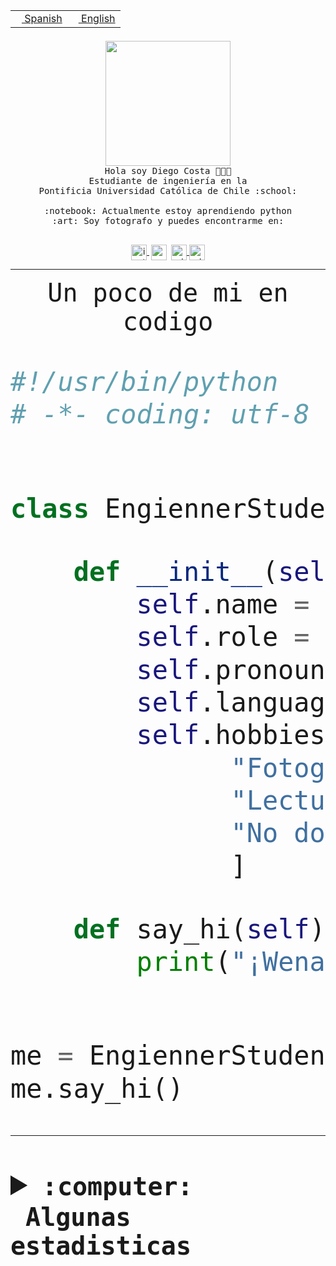 <table border="0"  align="right">
 <tr><td><a href="README.md"><img src="https://upload.wikimedia.org/wikipedia/commons/thumb/8/89/Bandera_de_Espa%C3%B1a.svg/1200px-Bandera_de_Espa%C3%B1a.svg.png" height="10"> Spanish</a></td>
 <td><a href="README.en.md"><img src="https://upload.wikimedia.org/wikipedia/commons/a/a4/Flag_of_the_United_States.svg" height="10"> English</a></td></tr>
</table><br><br><br>


<p align="center">
  <img src="https://github.com/diegocostares/diegocostares/blob/main/Images/aaa2.gif?raw=true" height="200px" weight="200px">
  <br><samp>
    Hola soy Diego Costa 👨🏻‍💻<br>
    Estudiante de ingeniería en la <br>
    Pontificia Universidad Católica de Chile :school:<br>
  <br>
    :notebook: Actualmente estoy aprendiendo python <br>
    :art: Soy fotografo y puedes encontrarme en: <br>
  <br></samp>
  
</p>

<p align="center">
   <a href="https://instagram.com/diegocosta_no" target="blank">
    <img 
    align="center" src="https://cdn.jsdelivr.net/npm/simple-icons@3.0.1/icons/instagram.svg" alt="instagram" height="25px" width="25px" />
  </a>
  <a style="border: 3px solid; color: white;"href="https://t.me/diegocosta_no" target="blank">
  <img
  align="center" alt="Telegram" width="25px" src="https://icons-for-free.com/iconfiles/png/512/Telegram-1324888767380505522.png" />
</a>
<a href="https://api.whatsapp.com/send?phone=56971897835&text=Hola!" target="blank">
  <img
  align="center" alt="wtsp" width="25px" src="https://img.icons8.com/pastel-glyph/2x/whatsapp--v2.png" />
</a>
<a href="https://www.linkedin.com/in/diego-costa-786249213/" target="blank">
  <img
  align="center" alt="wtsp" width="25px" src="https://img.icons8.com/metro/452/linkedin.png" />
</a>

  </a>
</p>

---


<p align="center"><font size="25"><samp>Un poco de mi en codigo</samp></front></p>


```python
#!/usr/bin/python
# -*- coding: utf-8 -*-


class EngiennerStudent:

    def __init__(self):
        self.name = "Diego Costa"
        self.role = "Estudiante"
        self.pronouns = "he/him"
        self.language_spoken = ["es_CL", "en_US"]
        self.hobbies = [
              "Fotografia",
              "Lectura",
              "No dormir",
              ]

    def say_hi(self):
        print("¡Wena mundo!")


me = EngiennerStudent()
me.say_hi()
```
---
<details>
  <summary><b><samp>:computer: &nbsp;Algunas estadisticas</samp></b></summary>
  <br/></p>

<!--START_SECTION:waka-->
![Code Time](http://img.shields.io/badge/Code%20Time-889%20hrs%2029%20mins-blue)

**Soy nocturno 🦉** 

```text
🌞 Mañana                 9 commits           ░░░░░░░░░░░░░░░░░░░░░░░░░   00.36 % 
🌆 Día                    783 commits         ████████░░░░░░░░░░░░░░░░░   30.89 % 
🌃 Tarde                  1101 commits        ███████████░░░░░░░░░░░░░░   43.43 % 
🌙 Noche                  642 commits         ██████░░░░░░░░░░░░░░░░░░░   25.33 % 
```
📅 **Soy más productivo los Martes** 

```text
Lunes                    395 commits         ████░░░░░░░░░░░░░░░░░░░░░   15.58 % 
Martes                   518 commits         █████░░░░░░░░░░░░░░░░░░░░   20.43 % 
Miércoles                327 commits         ███░░░░░░░░░░░░░░░░░░░░░░   12.90 % 
Jueves                   308 commits         ███░░░░░░░░░░░░░░░░░░░░░░   12.15 % 
Viernes                  405 commits         ████░░░░░░░░░░░░░░░░░░░░░   15.98 % 
Sábado                   216 commits         ██░░░░░░░░░░░░░░░░░░░░░░░   08.52 % 
Domingo                  366 commits         ████░░░░░░░░░░░░░░░░░░░░░   14.44 % 
```


📊 **Esta semana me dediqué a** 

```text
🐱‍💻 Proyectos: 
2023-1-S4-Grupo2-Scraper 29 hrs 49 mins      ███████████████████░░░░░░   76.46 % 
2023-1-S4-Grupo2-Backend 1 hr 56 mins        █░░░░░░░░░░░░░░░░░░░░░░░░   04.98 % 
Estocasticos control 9may1 hr 37 mins        █░░░░░░░░░░░░░░░░░░░░░░░░   04.17 % 
2023-1-S4-Grupo2-Web     1 hr 20 mins        █░░░░░░░░░░░░░░░░░░░░░░░░   03.45 % 
CAPSTONE                 43 mins             ░░░░░░░░░░░░░░░░░░░░░░░░░   01.86 % 
```


 Last Updated on 06/05/2023 02:31:29 UTC
<!--END_SECTION:waka-->
  
  

<p align="center"> <img src="https://github-readme-stats.vercel.app/api?username=diegocostares&show_icons=true&theme=ayu-mirage" alt="abhisheknaiidu" /></p>
 
</details>
